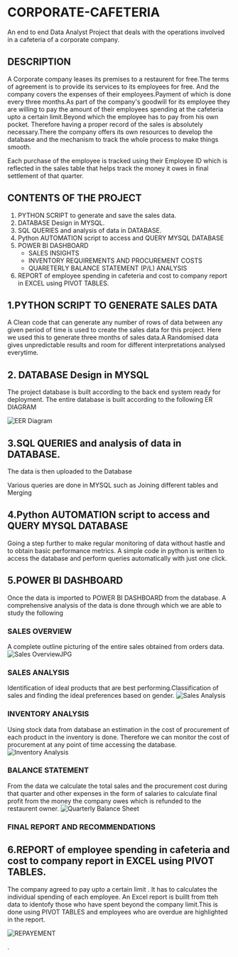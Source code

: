 # CORPORATE-CAFETERIA
An end to end Data Analyst Project that deals with the operations involved in a cafeteria of a corporate company.

## DESCRIPTION
A Corporate company leases its premises to a restaurent for free.The terms of agreement is to provide its services to its employees for free. And the company covers the expenses of their employees.Payment of which is done every three months.As part of the company's goodwill for its employee they are willing to pay the amount of their employees spending at the cafeteria upto a certain limit.Beyond which the employee has to pay from his own pocket. Therefore having a proper record of the sales is absolutely necessary.There the company offers its own resources to develop the database and the mechanism to track the whole process to make things smooth. 

Each purchase of the employee is tracked using their Employee ID which is reflected in the sales table that helps track the money it owes in final settlement of that quarter.


## CONTENTS OF THE PROJECT
1. PYTHON SCRIPT to generate and save the sales data.
2. DATABASE Design in MYSQL.
3. SQL QUERIES and analysis of data in DATABASE.
4. Python AUTOMATION script to access and QUERY MYSQL DATABASE
5. POWER BI DASHBOARD
   * SALES INSIGHTS
   * INVENTORY REQUIREMENTS AND PROCUREMENT COSTS
   * QUARETERLY BALANCE STATEMENT (P/L) ANALYSIS
6. REPORT of employee spending in cafeteria and cost to company report in EXCEL using PIVOT TABLES.


## 1.PYTHON SCRIPT TO GENERATE SALES DATA
A Clean code that can generate any number of rows of data between any given period of time is used to create the sales data for this project.
Here we used this to generate three months of sales data.A Randomised data gives unpredictable results and room for different interpretations analysed everytime.

## 2. DATABASE Design in MYSQL

The project  database is built according to the back end system ready for deployment. The entire database is built according to the following ER DIAGRAM

![EER Diagram](https://github.com/iwineye/CORPORATE-CAFETERIA/assets/96835772/37441353-47a4-4919-952d-097da5a9b9af)

## 3.SQL QUERIES and analysis of data in DATABASE.

The data is then uploaded to the Database

Various queries are done in MYSQL such as Joining different tables and Merging

## 4.Python AUTOMATION script to access and QUERY MYSQL DATABASE

Going a step further to make regular monitoring of data without hastle and to obtain basic performance metrics. A simple code in python is written to access the database and perform queries automatically with just one click.

## 5.POWER BI DASHBOARD

Once the data is imported to POWER BI DASHBOARD from the database. A comprehensive analysis of the data is done through which we are able to study the following

### SALES OVERVIEW 

A complete outline picturing of the entire sales  obtained from orders data.
![Sales OverviewJPG](https://github.com/iwineye/CORPORATE-CAFETERIA/assets/96835772/4e87b05e-9b36-478c-b5ba-ccb2ba4f63ce)

### SALES ANALYSIS
Identification of ideal products that are best performing.Classification of sales and finding the ideal preferences based on gender.
![Sales Analysis](https://github.com/iwineye/CORPORATE-CAFETERIA/assets/96835772/cea4aca0-7125-43e6-ac56-9c5e60ce7c22)

### INVENTORY ANALYSIS
Using stock data from database an estimation in the cost of procurement of each product in the inventory is done. Therefore we can monitor the cost of procurement at any point of time accessing the database.
![Inventory Analysis](https://github.com/iwineye/CORPORATE-CAFETERIA/assets/96835772/acc5476d-1688-4b5a-bc20-8857b83a1e6e)



### BALANCE STATEMENT

From the data we calculate the total sales and the procurement cost during that quarter and other expenses in the form of salaries to calculate final profit from the money the company owes which is refunded to the restaurent owner. 
![Quarterly Balance Sheet](https://github.com/iwineye/CORPORATE-CAFETERIA/assets/96835772/c26093ce-d558-43fa-886c-ee7c6c961430)


### FINAL REPORT AND RECOMMENDATIONS

## 6.REPORT of employee spending in cafeteria and cost to company report in EXCEL using PIVOT TABLES.

The company agreed to pay upto a certain limit . It has to calculates the individual spending of each employee. An Excel report is buillt from tteh data to identofy those who have spent beyond the company limit.This is done using PIVOT TABLES and employees who are overdue are highlighted in the report.

![REPAYEMENT](https://github.com/iwineye/CORPORATE-CAFETERIA/assets/96835772/2f5b253c-54a3-4b9b-82ba-d7f6b751e14d)


.
